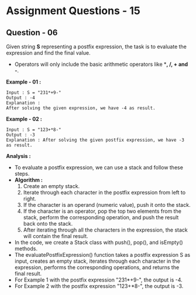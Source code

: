 # **Assignment Questions - 15**

## **Question - 06**

Given string **S** representing a postfix expression, the task is to evaluate the expression and find the final value. 
- Operators will only include the basic arithmetic operators like ***, /, + and -**.

**Example - 01 :**
```
Input : S = "231*+9-"
Output : -4
Explanation :
After solving the given expression, we have -4 as result.
```

**Example - 02 :**
```
Input : S = "123+*8-"
Output : -3
Explanation : After solving the given postfix expression, we have -3 as result.
```

**Analysis :**
- To evaluate a postfix expression, we can use a stack and follow these steps.
- **Algorithm :**
    1. Create an empty stack.
    2. Iterate through each character in the postfix expression from left to right.
    3. If the character is an operand (numeric value), push it onto the stack.
    4. If the character is an operator, pop the top two elements from the stack, perform the corresponding operation, and push the result back onto the stack.
    5. After iterating through all the characters in the expression, the stack will contain the final result.
- In the code, we create a Stack class with push(), pop(), and isEmpty() methods.
- The evaluatePostfixExpression() function takes a postfix expression S as input, creates an empty stack, iterates through each character in the expression, performs the corresponding operations, and returns the final result.
- For Example 1 with the postfix expression "231*+9-", the output is -4. 
- For Example 2 with the postfix expression "123+*8-", the output is -3.